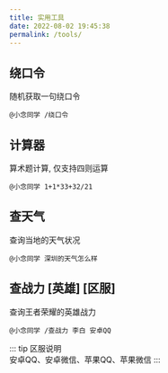 ```yaml
---
title: 实用工具
date: 2022-08-02 19:45:38
permalink: /tools/
---
```

## 绕口令

随机获取一句绕口令

```
@小念同学 /绕口令
```

## 计算器

算术题计算, 仅支持四则运算

```
@小念同学 1+1*33+32/21
```

## 查天气

查询当地的天气状况

```
@小念同学 深圳的天气怎么样
```

## 查战力 [英雄] [区服]

查询王者荣耀的英雄战力

```
@小念同学 /查战力 李白 安卓QQ
```

::: tip
区服说明
<br>
安卓QQ、安卓微信、苹果QQ、苹果微信
:::
